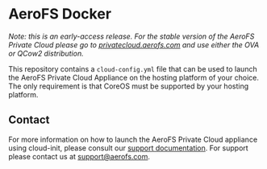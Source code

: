 # AeroFS Docker

*Note: this is an early-access release. For the stable version of the AeroFS
Private Cloud please go to
[privatecloud.aerofs.com](https://privatecloud.aerofs.com/) and use either the
OVA or QCow2 distribution.*

This repository contains a `cloud-config.yml` file that can be used to launch
the AeroFS Private Cloud Appliance on the hosting platform of your choice. The
only requirement is that CoreOS must be supported by your hosting platform.

## Contact

For more information on how to launch the AeroFS Private Cloud appliance using
cloud-init, please consult our
[support documentation](https://support.aerofs.com/hc/en-us/articles/204543634).
For support please contact us at <support@aerofs.com>.
